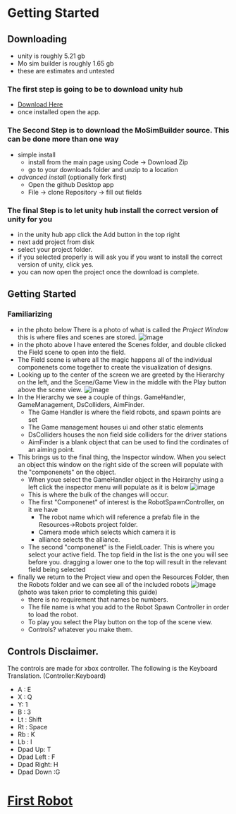 # Getting Started

## Downloading
  * unity is roughly 5.21 gb
  * Mo sim builder is roughly 1.65 gb
  * these are estimates and untested

### The first step is going to be to download unity hub
  * [Download Here](https://unity.com/download)
  * once installed open the app.
### The Second Step is to download the MoSimBuilder source. This can be done more than one way
  * simple install
    * install from the main page using Code -> Download Zip
    * go to your downloads folder and unzip to a location
  *  _advanced install_  (optionally fork first)
     * Open the github Desktop app
     * File -> clone Repository -> fill out fields
### The final Step is to let unity hub install the correct version of unity for you
  * in the unity hub app click the Add button in the top right
  * next add project from disk
  * select your project folder.
  * if you selected properly is will ask you if you want to install the correct version of unity, click yes.
  * you can now open the project once the download is complete.

## Getting Started

### Familiarizing
* in the photo below There is a photo of what is called the _Project Window_ this is where files and scenes are stored.
  ![image](https://github.com/user-attachments/assets/c43656f0-f2d7-4133-ae5d-ecb374d28579)
* in the photo above I have entered the Scenes folder, and double clicked the Field scene to open into the field.
* The Field scene is where all the magic happens all of the individual componenets come together to create the visualization of designs.
* Looking up to the center of the screen we are greeted by the Hierarchy on the left, and the Scene/Game View in the middle with the Play button above the scene view.
![image](https://github.com/user-attachments/assets/4eb4c310-33f1-4662-9b2c-350a3a5cac3f)
* In the Hierarchy we see a couple of things. GameHandler, GameManagement, DsColliders, AimFinder.
   * The Game Handler is where the field robots, and spawn points are set
   * The Game management houses ui and other static elements
   * DsColliders houses the non field side colliders for the driver stations
   * AimFinder is a blank object that can be used to find the cordinates of an aiming point.
* This brings us to the final thing, the Inspector window. When you select an object this window on the right side of the screen will populate with the "componenets" on the object.
   * When youe select the GameHandler object in the Heirarchy using a left click the inspector menu will populate as it is below
     ![image](https://github.com/user-attachments/assets/f35c028a-07b7-4fee-ae88-200d59513959)
   * This is where the bulk of the changes will occur.
   * The first "Componenet" of interest is the RobotSpawnController, on it we have
      * The robot name which will reference a prefab file in the Resources->Robots project folder.
      * Camera mode which selects which camera it is
      * alliance selects the alliance.
   * The second "componenet" is the FieldLoader. This is where you select your active field. The top field in the list is the one you will see before you. dragging a lower one to the top will result in the relevant field being selected
* finally we return to the Project view and open the Resources Folder, then the Robots folder and we can see all of the included robots
  ![image](https://github.com/user-attachments/assets/90746f51-7cff-4cb2-bb4e-3bd8c9a5f2f9) (photo was taken prior to completing this guide)
   * there is no requirement that names be numbers.
   * The file name is what you add to the Robot Spawn Controller in order to load the robot.
   * To play you select the Play button on the top of the scene view.
   * Controls? whatever you make them.
 ## Controls Disclaimer.
 The controls are made for xbox controller. The following is the Keyboard Translation. (Controller:Keyboard)
 * A : E
 * X : Q
 * Y: 1
 * B : 3
 * Lt : Shift
 * Rt : Space
 * Rb : K
 * Lb : I
 * Dpad Up: T
 * Dpad Left : F
 * Dpad Right: H
 * Dpad Down :G

# [First Robot](https://github.com/masonmm3/MoSimBuilderDev/blob/main/Documentation/FirstRobot.md)
